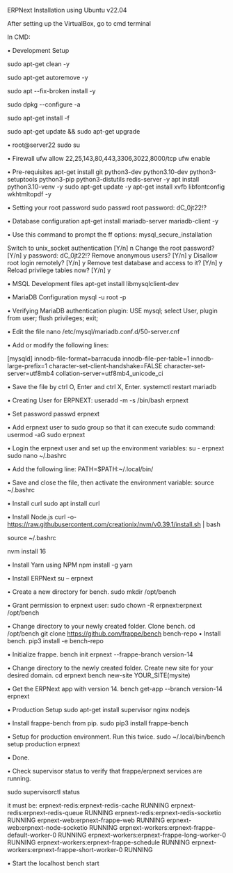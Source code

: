 ERPNext Installation using Ubuntu v22.04

After setting up the VirtualBox, go to cmd terminal
 
 In CMD:
 
•	Development Setup

sudo apt-get clean -y

sudo apt-get autoremove -y

sudo apt --fix-broken install -y

sudo dpkg --configure -a

sudo apt-get install -f

sudo apt-get update && sudo apt-get upgrade

•	root@server22
sudo su

•	Firewall
ufw allow 22,25,143,80,443,3306,3022,8000/tcp
ufw enable

•	Pre-requisites
apt-get install git python3-dev python3.10-dev python3-setuptools python3-pip python3-distutils redis-server -y
apt install python3.10-venv -y
sudo apt-get update -y
apt-get install xvfb libfontconfig wkhtmltopdf -y

•	Setting your root password
sudo passwd root
password: dC_0jt22!?

•	Database configuration
apt-get install mariadb-server mariadb-client -y

•	Use this command to prompt the ff options:
mysql_secure_installation

Switch to unix_socket authentication [Y/n] n
Change the root password? [Y/n] y
password: dC_0jt22!?
Remove anonymous users? [Y/n] y
Disallow root login remotely? [Y/n] y
Remove test database and access to it? [Y/n] y
Reload privilege tables now? [Y/n] y

•	MSQL Development files
apt-get install libmysqlclient-dev

•	MariaDB Configuration
mysql -u root -p

•	Verifying MariaDB authentication plugin:
USE mysql;
select User, plugin from user;
flush privileges;
exit;

•	Edit the file
nano /etc/mysql/mariadb.conf.d/50-server.cnf

•	Add or modify the following lines:

[mysqld]
innodb-file-format=barracuda
innodb-file-per-table=1
innodb-large-prefix=1
character-set-client-handshake=FALSE
character-set-server=utf8mb4
collation-server=utf8mb4_unicode_ci

•	Save the file by ctrl O, Enter and ctrl X, Enter.
systemctl restart mariadb 

•	Creating User for ERPNEXT:
useradd -m -s /bin/bash erpnext

•	Set password
passwd erpnext

•	Add erpnext user to sudo group so that it can execute sudo command:
usermod -aG sudo erpnext

•	Login the erpnext user and set up the environment variables:
su - erpnext
sudo nano ~/.bashrc

•	Add the following line:
PATH=$PATH:~/.local/bin/

•	Save and close the file, then activate the environment variable:
source ~/.bashrc

•	Install curl
sudo apt install curl

•	Install Node.js
curl -o- https://raw.githubusercontent.com/creationix/nvm/v0.39.1/install.sh | bash

source ~/.bashrc

nvm install 16

•	Install Yarn using NPM
npm install -g yarn

•	Install ERPNext
su – erpnext

•	Create a new directory for bench.
sudo mkdir /opt/bench

•	Grant permission to erpnext user:
sudo chown -R erpnext:erpnext /opt/bench

•	Change directory to your newly created folder. Clone bench.
cd /opt/bench
git clone https://github.com/frappe/bench bench-repo
•	Install bench.
pip3 install -e bench-repo

•	Initialize frappe.
bench init erpnext --frappe-branch version-14

•	Change directory to the newly created folder. Create new site for your desired domain.
cd erpnext
bench new-site YOUR_SITE(mysite) 

•	Get the ERPNext app with version 14.
bench get-app --branch version-14 erpnext 

•	Production Setup
sudo apt-get install supervisor nginx nodejs

•	Install frappe-bench from pip.
sudo pip3 install frappe-bench

•	Setup for production environment. Run this twice.
sudo ~/.local/bin/bench setup production erpnext

•	Done.

•	Check supervisor status to verify that frappe/erpnext services are running.

sudo supervisorctl status

it must be:
erpnext-redis:erpnext-redis-cache                RUNNING
erpnext-redis:erpnext-redis-queue                RUNNING
erpnext-redis:erpnext-redis-socketio             RUNNING
erpnext-web:erpnext-frappe-web                   RUNNING
erpnext-web:erpnext-node-socketio                RUNNING
erpnext-workers:erpnext-frappe-default-worker-0  RUNNING
erpnext-workers:erpnext-frappe-long-worker-0     RUNNING
erpnext-workers:erpnext-frappe-schedule          RUNNING
erpnext-workers:erpnext-frappe-short-worker-0    RUNNING

•	Start the localhost
bench start
